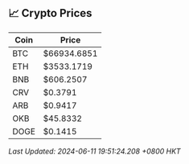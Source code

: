 ## 📈 Crypto Prices

| Coin | Price |
| ---- | ----- |
| BTC | $66934.6851 |
| ETH | $3533.1719 |
| BNB | $606.2507 |
| CRV | $0.3791 |
| ARB | $0.9417 |
| OKB | $45.8332 |
| DOGE | $0.1415 |

_Last Updated: 2024-06-11 19:51:24.208 +0800 HKT_